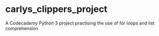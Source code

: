 # carlys_clippers_project
A Codecademy Python 3 project practising the use of for loops and list comprehension
